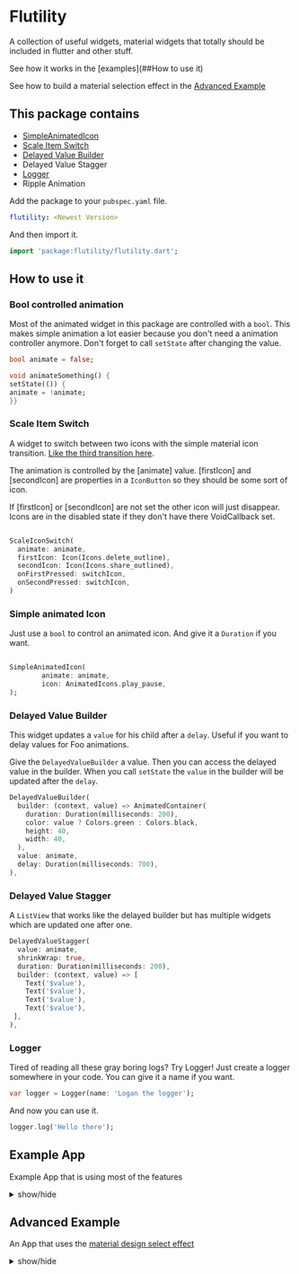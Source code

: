 # Flutility

A collection of useful widgets, material widgets that totally should be included in flutter and other stuff.

See how it works in the [examples](##How to use it)

See how to build a material selection effect in the [Advanced Example](#Advanced%20Example)

## This package contains

- [SimpleAnimatedIcon](#Simple%20animated%20icon)
- [Scale Item Switch](#Scale%20Item%20Switch)
- [Delayed Value Builder](#Delayed%20Value%20Builder)
- Delayed Value Stagger
- [Logger](#Logger)
- Ripple Animation



Add the package to your `pubspec.yaml` file.

```yaml
flutility: <Newest Version>
```

And then import it.

```dart
import 'package:flutility/flutility.dart';
```

## How to use it

### Bool controlled animation

Most of the animated widget in this package are controlled with a `bool`.
This makes simple animation a lot easier because you don't need a animation controller anymore.
Don't forget to call `setState` after changing the value.

```dart
bool animate = false;

void animateSomething() {
setState(()) {
animate = !animate;
}}
```


### Scale Item Switch

A widget to switch between two icons with the simple material icon transition. [Like the third transition here](https://kstatic.googleusercontent.com/files/b1f75f6411f22085feac9d957c977d65afc67c4850878bd4f4268f350e3eb3c500f7926fd207ea2c4453222cc6ce76f1ba8dc998c7f63e1bee5c629948d40518).

The animation is controlled by the [animate] value. [firstIcon] and [secondIcon] are properties in a `IconButton` so they should be some sort of icon.

If [firstIcon] or [secondIcon] are not set the other icon will just disappear.
Icons are in the disabled state if they don't have there VoidCallback set.

```dart

ScaleIconSwitch(
  animate: animate,
  firstIcon: Icon(Icons.delete_outline),
  secondIcon: Icon(Icons.share_outlined),
  onFirstPressed: switchIcon,
  onSecondPressed: switchIcon,
)
```

### Simple animated Icon

Just use a `bool` to control an animated icon.
And give it a `Duration` if you want.

```dart

SimpleAnimatedIcon(
        animate: animate,
        icon: AnimatedIcons.play_pause,
);
```
### Delayed Value Builder

This widget updates a `value` for his child after a `delay`. Useful if you want to delay values for Foo animations.

Give the `DelayedValueBuilder` a value. Then you can access the delayed value in the builder. When you call `setState` the `value` in the builder will be updated after the `delay`.

```dart
DelayedValueBuilder(
  builder: (context, value) => AnimatedContainer(
    duration: Duration(milliseconds: 200),
    color: value ? Colors.green : Colors.black,
    height: 40,
    width: 40,
  ),
  value: animate,
  delay: Duration(milliseconds: 700),
),
```

### Delayed Value Stagger

A `ListView` that works like the delayed builder but has multiple widgets which are updated one after one. 

```dart
DelayedValueStagger(
  value: animate,
  shrinkWrap: true,
  duration: Duration(milliseconds: 200),
  builder: (context, value) => [
    Text('$value'),
    Text('$value'),
    Text('$value'),
    Text('$value'),
 ],
),
```



### Logger

Tired of reading all these gray boring logs? Try Logger!
Just create a logger somewhere in your code. You can give it a name if you want.

```dart
var logger = Logger(name: 'Logan the logger');
```

And now you can use it.

```dart
logger.log('Hello there');
```


## Example App

Example App that is using most of the features

<details markdown='1'><summary>show/hide</summary>

```dart
import 'package:flutter/material.dart';
import 'package:flutter_util/flutter_util.dart';

import 'app_bar_page.dart';

void main() {
  runApp(MyApp());
}

class MyApp extends StatelessWidget {
  // This widget is the root of your application.
  @override
  Widget build(BuildContext context) {
    return MaterialApp(
      title: 'Flutter Demo',
      theme: ThemeData(
        primarySwatch: Colors.blue,
        visualDensity: VisualDensity.adaptivePlatformDensity,
      ),
      home: HomePage(),
    );
  }
}

class HomePage extends StatefulWidget {
  @override
  _HomePageState createState() => _HomePageState();
}

class _HomePageState extends State<HomePage> {
  bool animate = false;

  //Using the logger
  void useLogger() {
    Logger logger = Logger(name: 'Dieter the logger');
    logger.log('Hello there!');

    logger.logInfo('This is a info message');

    var list = ['hello', 'there'];
    logger.logRich(list, 'This is a rich message');
  }

//Controlls the animation bool
  void setAnimation() {
    setState(() {
      animate = !animate;
    });
  }

  Widget _simpleAnimatedIcon() => SimpleAnimatedIcon(
        animate: animate,
        icon: AnimatedIcons.play_pause,
      );

  Widget _scaleItemSwitch() => Row(
        mainAxisAlignment: MainAxisAlignment.center,
        children: [
          ScaleIconSwitch(
            animate: animate,
            firstIcon: Icon(Icons.share_outlined),
            secondIcon: Icon(Icons.delete_outline),
            // giving the icons a on pressed function so they are not in the disabled state.
            onFirstPressed: () {},
            onSecondPressed: () {},
          ),
          //Just lets the icon disappear
          ScaleIconSwitch(
            animate: animate, duration: Duration(milliseconds: 500),
            firstIcon: Icon(Icons.add_a_photo_outlined),

            // giving the icons a on pressed function so they are not in the disabled state.
            onFirstPressed: () {},
          ),
        ],
      );

  @override
  Widget build(BuildContext context) {
    return Scaffold(
      appBar: AppBar(title: Text('HomePage')),
      body: Center(
        child: Column(
          children: [
            RaisedButton(
              onPressed: setAnimation,
              child: Text('Animate it'),
            ),
            Text('Simple animated icon'),
            _simpleAnimatedIcon(),
            Text('ScaleIconSwitch'),
            _scaleItemSwitch(),
            RaisedButton(
              onPressed: useLogger,
              child: Text('Hello logger'),
            ),
            RaisedButton(
              onPressed: () => Navigator.of(context).push(MaterialPageRoute(
                  builder: (BuildContext context) => AppBarPage())),
              child: Text('Advanced example'),
            ),
          ],
        ),
      ),
    );
  }
}

```

</details>




## Advanced Example

An App that uses the [material design select effect](https://material.io/design/interaction/selection.html#item-selection)

<details markdown='1'><summary>show/hide</summary>

```dart

import 'package:flutter/material.dart';

import 'package:flutter_util/flutter_util.dart';

class AppBarPage extends StatefulWidget {
  @override
  _AppBarPageState createState() => _AppBarPageState();
}

class _AppBarPageState extends State<AppBarPage> {
  //We are using a logger here
  Logger logger = Logger();
  //If the item is selected animate will be set to true.
  bool animate = false;

  @override
  Widget build(BuildContext context) {
    Widget _appBar() => SliverAppBar(
          pinned: true,

          title: Text(
            animate ? '1 item selected' : 'Advanced example',
            style: TextStyle(color: animate ? Colors.white : Colors.black),
          ),

          backgroundColor: Colors.white,
          leading: Center(
            child: IconButton(
              onPressed: () {
                setState(() {
                  if (animate) {
                    animate = false;
                    logger.log('Selection cancelled');
                  }
                });
              },
              icon: SimpleAnimatedIcon(
                animate: animate,
                color: animate ? Colors.white : Colors.black,
                icon: AnimatedIcons.menu_close,
              ),
            ),
          ),
          actions: [
            ScaleIconSwitch(
              animate: animate,
              secondIcon: Icon(
                Icons.share_outlined,
                color: Colors.white,
              ),
              onSecondPressed: () => logger.log('Share!'),
            ),
            ScaleIconSwitch(
              animate: animate,
              firstIcon: Icon(Icons.info_outline_rounded, color: Colors.black),
              secondIcon: Icon(
                Icons.delete_outline_outlined,
                color: Colors.white,
              ),
              onFirstPressed: () => logger.logInfo('Info!'),
              onSecondPressed: () => logger.log('Delete!'),
            ),
          ],
          //Put the RippleAnimation in the flexibleSpace
          flexibleSpace: Container(
            child: RippleAnimation(
              animate: animate,
              duration: Duration(milliseconds: 260),
              // Offset so it looks like it starts at the bottom
              offsetY: 90,
              offsetX: 40,
              rippleColor: Colors.deepPurpleAccent[400],
              //If backgroundColor is not set it will be set transparent
              height: 56,
            ),
          ),
        );

    return Scaffold(
      backgroundColor: Colors.white,
      body: NestedScrollView(
        headerSliverBuilder: (context, innerBoxIsScrolled) => [_appBar()],
        body: Column(
          children: [
            CheckboxListTile(
              activeColor: Colors.deepPurpleAccent[400],
              value: animate,
              controlAffinity: ListTileControlAffinity.leading,
              title: Text('Something you can select'),
              subtitle: Text('For a cool effect'),
              onChanged: (bool value) {
                setState(
                  () {
                    animate = value;
                  },
                );
              },
            )
          ],
        ),
      ),
    );
  }
}
```

</details>